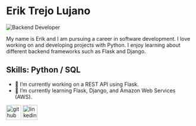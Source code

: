 # Erik Trejo Lujano
![Backend Developer]()

My name is Erik and I am pursuing a career in software development. I love working on and developing projects with Python. I enjoy learning about different backend frameworks such as Flask and Django. 

## Skills: Python / SQL 

- 🔭 I’m currently working on a REST API using Flask.  
- 🌱 I’m currently learning Flask, Django, and Amazon Web Services (AWS). 


[<img src='https://cdn.jsdelivr.net/npm/simple-icons@3.0.1/icons/github.svg' alt='github' height='40'>](https://github.com/eTrejoLujano)  [<img src='https://cdn.jsdelivr.net/npm/simple-icons@3.0.1/icons/linkedin.svg' alt='linkedin' height='40'>](https://www.linkedin.com/in/erik-trejo-lujano/)  

